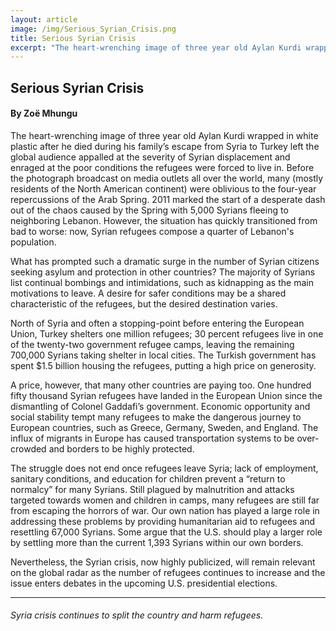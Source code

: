```yaml
---
layout: article
image: /img/Serious_Syrian_Crisis.png
title: Serious Syrian Crisis
excerpt: "The heart-wrenching image of three year old Aylan Kurdi wrapped in white plastic after he died during his family’s escape from Syria to Turkey left the global audience appalled at the severity of Syrian displacement and enraged at the poor conditions the refugees were forced to live in."
---
```


<h2>Serious Syrian Crisis</h2>
<h4>By Zoë Mhungu</h4>

The heart-wrenching image of three year old Aylan Kurdi wrapped in white plastic after he died during his family’s escape from Syria to Turkey left the global audience appalled at the severity of Syrian displacement and enraged at the poor conditions the refugees were forced to live in. Before the photograph broadcast on media outlets all over the world, many (mostly residents of the North American continent) were oblivious to the four-year repercussions of the Arab Spring. 2011 marked the start of a desperate dash out of the chaos caused by the Spring with 5,000 Syrians fleeing to neighboring Lebanon. However, the situation has quickly transitioned from bad to worse: now, Syrian refugees compose a quarter of Lebanon's population. 

What has prompted such a dramatic surge in the number of Syrian citizens seeking asylum and protection in other countries? The majority of Syrians list continual bombings and intimidations, such as kidnapping as the main motivations to leave. A desire for safer conditions may be a shared characteristic of the refugees, but the desired destination varies. 

North of Syria and often a stopping-point before entering the European Union, Turkey shelters one million refugees; 30 percent refugees live in one of the twenty-two government refugee camps, leaving the remaining 700,000 Syrians taking shelter in local cities. The Turkish government has spent $1.5 billion housing the refugees, putting a high price on generosity.

A price, however, that many other countries are paying too. One hundred fifty thousand Syrian refugees have landed in the European Union since the dismantling of Colonel Gaddafi’s government. Economic opportunity and social stability tempt many refugees to make the dangerous journey to European countries, such as Greece, Germany, Sweden, and England. The influx of migrants in Europe has caused transportation systems to be over-crowded and borders to be highly protected.

The struggle does not end once refugees leave Syria; lack of employment, sanitary conditions, and education for children prevent a “return to normalcy” for many Syrians. Still plagued by malnutrition and attacks targeted towards women and children in camps, many refugees are still far from escaping the horrors of war. Our own nation has played a large role in addressing these problems by providing humanitarian aid to refugees and resettling 67,000 Syrians. Some argue that the U.S. should play a larger role by settling more than the current 1,393 Syrians within our own borders. 

Nevertheless, the Syrian crisis, now highly publicized, will remain relevant on the global radar as the number of refugees continues to increase and the issue enters debates in the upcoming U.S. presidential elections.  


<hr style="border-color:#7D7D7D;height:0.5px;">

<h6>Syria crisis continues to split the country and harm refugees.</h6>
